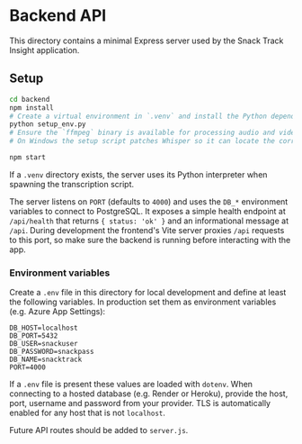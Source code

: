 # Backend API

This directory contains a minimal Express server used by the Snack Track Insight application.

## Setup

```sh
cd backend
npm install
# Create a virtual environment in `.venv` and install the Python dependencies
python setup_env.py
# Ensure the `ffmpeg` binary is available for processing audio and video inputs.
# On Windows the setup script patches Whisper so it can locate the correct C runtime.

npm start
```

If a `.venv` directory exists, the server uses its Python interpreter when spawning the transcription script.

The server listens on `PORT` (defaults to `4000`) and uses the `DB_*` environment variables to connect to PostgreSQL. It exposes a simple health endpoint at `/api/health` that returns `{ status: 'ok' }` and an informational message at `/api`.
During development the frontend's Vite server proxies `/api` requests to this port, so make sure the backend is running before interacting with the app.

### Environment variables

Create a `.env` file in this directory for local development and define at least the following variables. In production set them as environment variables (e.g. Azure App Settings):

```env
DB_HOST=localhost
DB_PORT=5432
DB_USER=snackuser
DB_PASSWORD=snackpass
DB_NAME=snacktrack
PORT=4000
```

If a `.env` file is present these values are loaded with `dotenv`.
When connecting to a hosted database (e.g. Render or Heroku), provide the host, port, username and password from your provider. TLS is automatically enabled for any host that is not `localhost`.

Future API routes should be added to `server.js`.
